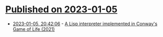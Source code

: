 # [Published on 2023-01-05](index.md)

* [2023-01-05, 20:42:06](https://news.ycombinator.com/item?id=34266240) - [A Lisp interpreter implemented in Conway's Game of Life (2021)](https://woodrush.github.io/blog/posts/2022-01-12-lisp-in-life.html)
